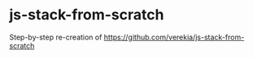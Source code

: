 # js-stack-from-scratch
Step-by-step re-creation of https://github.com/verekia/js-stack-from-scratch

